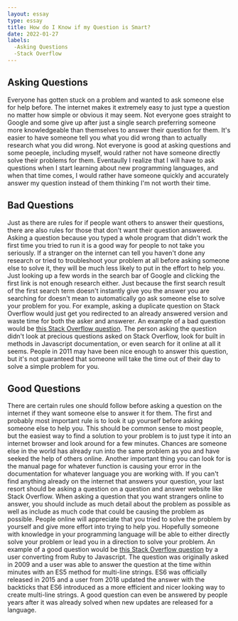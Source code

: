 ```yaml
---
layout: essay
type: essay
title: How do I Know if my Question is Smart?
date: 2022-01-27
labels:
  -Asking Questions
  -Stack Overflow
---
```


<h2>Asking Questions</h2>
Everyone has gotten stuck on a problem and wanted to ask someone else for help before. The internet makes it extremely easy to just type a question no matter how simple or obvious it may seem. Not everyone goes straight to Google and some give up after just a single search preferring someone more knowledgeable than themselves to answer their question for them. It's easier to have someone tell you what you did wrong than to actually research what you did wrong. Not everyone is good at asking questions and some peoeple, including myself, would rather not have someone directly solve their problems for them. Eventaully I realize that I will have to ask questions when I start learning about new programming languages, and when that time comes, I would rather have someone quickly and accurately answer my question instead of them thinking I'm not worth their time.

<h2>Bad Questions</h2>
Just as there are rules for if people want others to answer their questions, there are also rules for those that don't want their question answered. Asking a question because you typed a whole program that didn't work the first time you tried to run it is a good way for people to not take you seriously. If a stranger on the internet can tell you haven't done any research or tried to troubleshoot your problem at all before asking someone else to solve it, they will be much less likely to put in the effort to help you. Just looking up a few words in the search bar of Google and clicking the first link is not enough research either. Just because the first search result of the first search term doesn't instantly give you the answer you are searching for doesn't mean to automatically go ask someone else to solve your problem for you. For example, asking a duplicate question on Stack Overflow would just get you redirected to an already answered version and waste time for both the asker and answerer. An example of a bad question would be <a href="https://stackoverflow.com/questions/4775722/how-can-i-check-if-an-object-is-an-array">this Stack Overflow question</a>. The person asking the question didn't look at precious questions asked on Stack Overflow, look for built in methods in Javascript documentation, or even search for it online at all it seems. People in 2011 may have been nice enough to answer this question, but it's not guaranteed that someone will take the time out of their day to solve a simple problem for you.

<h2>Good Questions</h2>
There are certain rules one should follow before asking a question on the internet if they want someone else to answer it for them. The first and probably most important rule is to look it up yourself before asking someone else to help you. This should be common sense to most people, but the easiest way to find a solution to your problem is to just type it into an internet browser and look around for a few minutes. Chances are someone else in the world has already run into the same problem as you and have seeked the help of others online. Another important thing you can look for is the manual page for whatever function is causing your error in the documentation for whatever language you are working with. If you can't find anything already on the internet that answers your question, your last resort should be asking a question on a question and answer website like Stack Overflow. When asking a question that you want strangers online to answer, you should include as much detail about the problem as possible as well as include as much code that could be causing the problem as possible. People online will appreciate that you tried to solve the problem by yourself and give more effort into trying to help you. Hopefully someone with knowledge in your programming language will be able to either directly solve your problem or lead you in a direction to solve your problem. An example of a good question would be <a href="https://stackoverflow.com/questions/805107/creating-multiline-strings-in-javascript">this Stack Overflow question</a> by a user converting from Ruby to Javascript. The question was originally asked in 2009 and a user was able to answer the question at the time within minutes with an ES5 method for multi-line strings. ES6 was officially released in 2015 and a user from 2018 updated the answer with the backticks that ES6 introduced as a more efficient and nicer looking way to create multi-line strings. A good question can even be answered by people years after it was already solved when new updates are released for a language.
